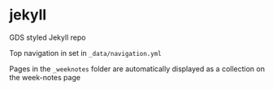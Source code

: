 # jekyll

GDS styled Jekyll repo

Top navigation in set in  `_data/navigation.yml`

Pages in the `_weeknotes` folder are automatically
displayed as a collection on the week-notes page